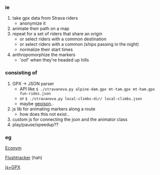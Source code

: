 ### ie

1. take gpx data from Strava riders
    - anonymize it
2. animate their path on a map
3. repeat for a set of riders that share an origin
    - or select riders with a common destination
    - or select riders with a common (ships passing in the night)
    - normalize their start times
4. anthropomorphize the markers
    - 'oof' when they're headed up hills

### consisting of

1. GPX -> JSON parser
    - API like `$ ./stravanova.py alpine-dam.gpx mt-tam.gpx mt-ham.gpx fun-rides.json`
    - or `$ ./stravanova.py local-climbs-dir/ local-climbs.json`
    - maybe [geojson](http://www.geojson.org/geojson-spec.html)..
2. js lib for animating markers along a route
    - how does this not exist..
3. custom js for connecting the json and the animator class
4. play/pause/speedup??

### eg

[Econym](http://econym.org.uk/gmap/example_cartrip.htm)

[Flushtracker](http://www.flushtracker.com/) (hah)

[js+GPX](https://github.com/tkafka/Javascript-GPX-track-viewer)
